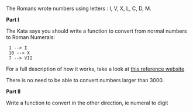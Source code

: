 The Romans wrote numbers using letters : I, V, X, L, C, D, M.

**Part I**

The Kata says you should write a function to convert from normal numbers to Roman Numerals:
>
     1 --> I
     10 --> X
     7 --> VII

For a full description of how it works, take a look at [this reference website](http://www.novaroma.org/via_romana/numbers.html)

There is no need to be able to convert numbers larger than  3000.

**Part II**

Write a function to convert in the other direction, ie numeral to digit
